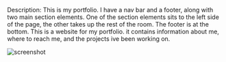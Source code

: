 Description:
This is my portfolio. I have a nav bar and a footer, along with two main section elements. One of the section elements sits to the left side of the page, the other takes up the rest of the room. The footer is at the bottom.
This is a website for my portfolio. it contains information about me, where to reach me, and the projects ive been working on.

![screenshot](./assests/images/screenshot(4).png?raw=true "Screenshot")
